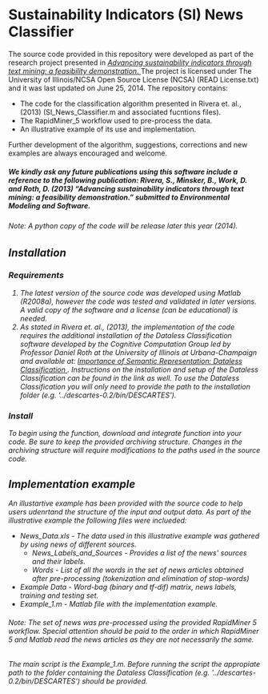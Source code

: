 Sustainability Indicators (SI) News Classifier
==================
The source code provided in this repository were developed as part of the research project presented in <a href="http://hdl.handle.net/2142/45309"> <i> Advancing sustainability indicators through text mining: a feasibility demonstration. </i></a> The project is licensed under The University of Illinois/NCSA Open Source License (NCSA) (READ License.txt) and it was last updated on June 25, 2014. The repository contains:
<ul>
<li> The code for the classification algorithm presented in Rivera et. al., (2013) (SI_News_Classifier.m  and associated fucntions files). </li>
<li> The RapidMiner_5 workflow used to pre-process the data. </li>
<li> An illustrative example of its use and implementation. </li>
</ul>

Further development of the algorithm, suggestions, corrections and new examples are always encouraged and welcome.

##### We kindly ask any future publications using this software include a reference to the following publication:   Rivera, S., Minsker, B., Work, D. and Roth, D. (2013) “Advancing sustainability indicators through text mining: a feasibility demonstration.” <i> submitted to Environmental Modeling and Software.

###### Note: A python copy of the code will be release later this year (2014).


## Installation

### Requirements
<ol>
<li> The latest version of the source code was developed using Matlab (R2008a), however the code was tested and validated in later versions. A valid copy of the software and a license (can be educational) is needed.
</li>
 
<li> As stated in Rivera et. al., (2013), the implementation of the code requires the additional installation of the <i>Dataless Classification</i> software developed by the Cognitive Computation Group led by Professor Daniel Roth at the University of Illinois at Urbana-Champaign and available at: <a href = 'http://cogcomp.cs.illinois.edu/page/software_view/Descartes'> <i> Importance of Semantic Representation: Dataless Classification </i></a>. Instructions on the installation and setup of the <i> Dataless Classification </i> can be found in the link as well. To use the <i> Dataless Classification <i/> you will only need to provide the path to the installation folder (e.g. '../descartes-0.2/bin/DESCARTES').
</li>
</ol>


### Install

To begin using the function, download and integrate function into your code. Be sure to keep the provided archiving structure. Changes in the archiving structure will require modifications to the paths used in the source code.

## Implementation example

An illustartive example has been provided with the source code to help users udenrtand the structure of the input and output data. As part of the illustrative example the following files were inclueded:

<ul>
<li> News_Data.xls - The data used in this illustrative example was gathered by using news of different sources.
<ul>
<li> News_Labels_and_Sources - Provides a list of the news' sources and their labels.
<li> Words - List of all the words in the set of news articles obtained after pre-processing (tokenization and elimination of stop-words)
</ul>
<li> Example Data - Word-bag (binary and tf-dif) matrix, news labels, training and testing set.
<li> Example_1.m - Matlab file with the implementation example.
</ul>

###### Note: The set of news was pre-processed using the provided RapidMiner 5 workflow. Special attention should be paid to the order in which RapidMiner 5 and Matlab read the news articles as they are not necessarily the same.

The main script is the Example_1.m. Before running the script the appropiate path to the folder containing the <i>Dataless Classification </i> (e.g. '../descartes-0.2/bin/DESCARTES') should be provided.


